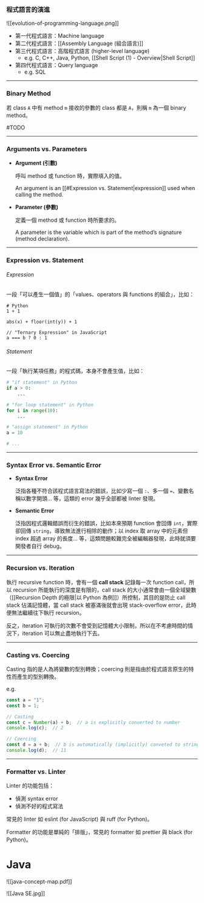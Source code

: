 ### 程式語言的演進

![[evolution-of-programming-language.png]]

- 第一代程式語言：Machine language
- 第二代程式語言：[[Assembly Language (組合語言)]]
- 第三代程式語言：高階程式語言 (higher-level language)
    - e.g. C, C++, Java, Python, [[Shell Script (1) - Overview|Shell Script]]
- 第四代程式語言：Query language
    - e.g. SQL

---

### Binary Method

若 class `A` 中有 method `m` 接收的參數的 class 都是 `A`，則稱 `m` 為一個 binary method。

#TODO

---

### Arguments vs. Parameters

- **Argument (引數)**

    呼叫 method 或 function 時，實際填入的值。

    An argument is an [[#Expression vs. Statement|expression]] used when calling the method.

- **Parameter (參數)**

    定義一個 method 或 function 時所要求的。

    A parameter is the variable which is part of the method’s signature (method declaration).

---

### Expression vs. Statement

###### Expression

一段「可以產生一個值」的「values、operators 與 functions 的組合」，比如：

```plaintext
# Python
1 + 1

abs(x) + floor(int(y)) + 1

// "Ternary Expression" in JavaScript
a === b ? 0 : 1
```

###### Statement

一段「執行某項任務」的程式碼，本身不會產生值，比如：

```Python
# "if statement" in Python
if a > 0:
    ...

# "for loop statement" in Python
for i in range(10):
    ...

# "assign statement" in Python
a = 10

# ...
```

---

### Syntax Error vs. Semantic Error

- **Syntax Error**

    泛指各種不符合該程式語言寫法的錯誤，比如少寫一個 `:`、多一個 `=`、變數名稱以數字開頭… 等，這類的 error 幾乎全部都被 linter 發現。

- **Semantic Error**

    泛指因程式邏輯錯誤而衍生的錯誤，比如本來預期 function 會回傳 `int`，實際卻回傳 `string`，導致無法進行相除的動作；以 index 取 array 中的元素但 index 超過 array 的長度… 等，這類問題較難完全被編輯器發現，此時就須要開發者自行 debug。

---

### Recursion vs. Iteration

執行 recursive function 時，會有一個 **call stack** 記錄每一次 function call，所以 recursion 所能執行的深度是有限的，call stack 的大小通常會由一個全域變數（[[Recursion Depth 的極限|以 Python 為例]]）所控制，其目的是防止 call stack 佔滿記憶體，當 call stack 被塞滿後就會出現 stack-overflow error，此時便無法繼續往下執行 recursion。

反之，iteration 可執行的次數不會受到記憶體大小限制，所以在不考慮時間的情況下，iteration 可以無止盡地執行下去。

---

### Casting vs. Coercing

Casting 指的是人為將變數的型別轉換；coercing 則是指由於程式語言原生的特性而產生的型別轉換。

e.g.

```JavaScript
const a = "1";
const b = 1;

// Casting
const c = Number(a) + b;  // a is explicitly converted to number
console.log(c);  // 2

// Coercing
const d = a + b;  // b is automatically (implicitly) conveted to string
console.log(d);  // 11
```

---

### Formatter vs. Linter

Linter 的功能包括：

- 偵測 syntax error
- 偵測不好的程式寫法

常見的 linter 如 eslint (for JavaScript) 與 ruff (for Python)。

Formatter 的功能是單純的「排版」，常見的 formatter 如 prettier 與 black (for Python)。

# Java

![[java-concept-map.pdf]]

![[Java SE.jpg]]
